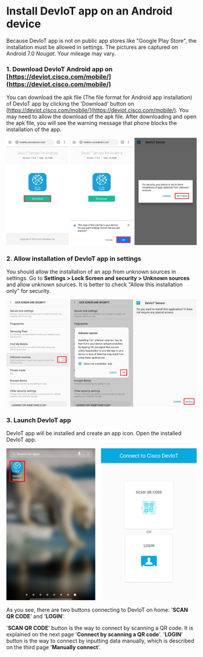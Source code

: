 # Install DevIoT app on an Android device

Because DevIoT app is not on public app stores like "Google Play Store", the installation must be allowed in settings. The pictures are captured on Android 7.0 *Nougat*. Your mileage may vary.

### 1. Download DevIoT Android app on [https://deviot.cisco.com/mobile/](https://deviot.cisco.com/mobile/)

You can download the apk file (The file format for Android app installation) of DevIoT app by clicking the 'Download' button on [https://deviot.cisco.com/mobile/](https://deviot.cisco.com/mobile/). You may need to allow the download of the apk file. After downloading and open the apk file, you will see the warning message that phone blocks the installation of the app.

![Figure](assets/images/3-1-download.png)

### 2. Allow installation of DevIoT app in settings

You should allow the installation of an app from unknown sources in settings. Go to **Settings > Lock Screen and security > Unknown sources** and allow unknown sources. It is better to check "Allow this installation only" for security.

![Figure](assets/images/3-2-install.png)

### 3. Launch DevIoT app

DevIoT app will be installed and create an app icon. Open the installed DevIoT app.

![Figure](assets/images/3-3-home.png)

As you see, there are two buttons connecting to DevIoT on home: '**SCAN QR CODE**' and '**LOGIN**'.

'**SCAN QR CODE**' button is the way to connect by scanning a QR code. It is explained on the next page '**Connect by scanning a QR code**'. '**LOGIN**' button is the way to connect by inputting data manually, which is described on the third page '**Manually connect**'.
